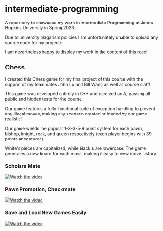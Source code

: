 # intermediate-programming
A repository to showcase my work in Intermediate Programming at Johns Hopkins University in Spring 2023.

Due to university plagarism policies I am unfortunately unable to upload any source code for my projects.

I am nevertheless happy to display my work in the content of this repo!

## Chess

I created this Chess game for my final project of this course with the support of my teammates John Lu and Bill Wang as well as course staff!

This game was developed entirely in C++ and received an A, passing all public and hidden tests for the course.

Our game features a fully-functional suite of exception handling to prevent any illegal moves, making any scenario created or loaded by our game realistic!

Our game wields the popular 1-3-3-5-9 point system for each pawn, bishop, knight, rook, and queen respectively (each player begins with 39 points uncaptured).

White's pieces are capitalized, while black's are lowercase. The game generates a new board for each move, making it easy to view move history.

### Scholars Mate
[![Watch the video](https://github.com/m-squeri/intermediate-programming/thumbnails/chess/scholars_mate_thumbnail.png)](https://github.com/m-squeri/intermediate-programming/examples/chess/scholars_mate.mp4)

### Pawn Promotion, Checkmate
[![Watch the video](https://github.com/m-squeri/intermediate-programming/thumbnails/chess/promotion_checkmate.png)](https://github.com/m-squeri/intermediate-programming/examples/chess/pawn_promotion_checkmate.mp4)

### Save and Load New Games Easily
[![Watch the video](https://github.com/m-squeri/intermediate-programming/thumbnails/chess/save_load_thumbnail.png)](https://github.com/m-squeri/intermediate-programming/examples/chess/save_load_games.mp4.mp4)
